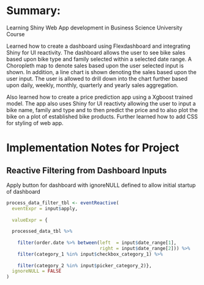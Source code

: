 # Summary:
Learning Shiny Web App development in Business Science University Course

Learned how to create a dashboard using Flexdashboard and integrating Shiny for UI reactivity.  The dashboard 
allows the user to see bike sales based upon bike type and family selected within a selected date range.  A Choropleth map to denote sales based 
upon the user selected input is shown.  In addition, a line chart is shown denoting the sales based upon the user input.  The user is allowed to drill 
down into the chart further based upon daily, weekly, monthly, quarterly and yearly sales aggregation. 

Also learned how to create a price prediction app using a Xgboost trained model.  The app also uses 
Shiny for UI reactivty allowing the user to input a bike name, family and type and to then predict the 
price and to also plot the bike on a plot of established bike products.  Further learned how to add CSS for 
styling of web app.

# Implementation Notes for Project


## Reactive Filtering from Dashboard Inputs
Apply button for dashboard with ignoreNULL defined to allow initial startup of dashboard

```r
process_data_filter_tbl <- eventReactive(
  eventExpr = input$apply, 
  
  valueExpr = {
  
  processed_data_tbl %>%
    
    filter(order.date %>% between(left  = input$date_range[1], 
                                  right = input$date_range[2])) %>%
    filter(category_1 %in% input$checkbox_category_1) %>%
    
    filter(category_2 %in% input$picker_category_2)},
  ignoreNULL = FALSE
)
```
